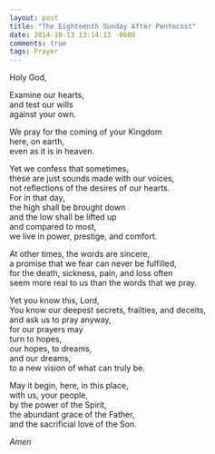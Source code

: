 ```yaml
---
layout: post
title: "The Eighteenth Sunday After Pentecost"
date: 2014-10-13 13:14:13 -0600
comments: true
tags: Prayer
---
```


Holy God,

Examine our hearts,  
and test our wills  
against your own.  

We pray for the coming of your Kingdom  
here, on earth,  
even as it is in heaven.  

Yet we confess that sometimes,  
these are just sounds made with our voices,  
not reflections of the desires of our hearts.  
For in that day,  
the high shall be brought down  
and the low shall be lifted up  
and compared to most,  
we live in power, prestige, and comfort.

At other times, the words are sincere,  
a promise that we fear can never be fulfilled,  
for the death, sickness, pain, and loss often  
seem more real to us than the words that we pray.  

Yet you know this, Lord,  
You know our deepest secrets, frailties, and deceits,  
and ask us to pray anyway,  
for our prayers may  
turn to hopes,  
our hopes, to dreams,  
and our dreams,  
to a new vision of what can truly be.

May it begin, here, in this place,  
with us, your people,  
by the power of the Spirit,  
the abundant grace of the Father,  
and the sacrificial love of the Son.

*Amen*



